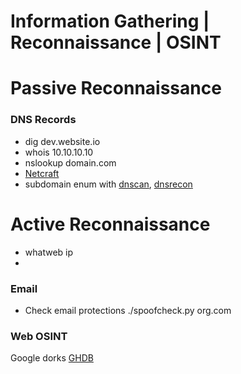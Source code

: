 # Information Gathering | Reconnaissance | OSINT
# Passive Reconnaissance
### DNS Records
- dig dev.website.io
- whois 10.10.10.10
- nslookup domain.com
- [Netcraft](https://searchdns.netcraft.com)
- subdomain enum with [dnscan](https://github.com/rbsec/dnscan), [dnsrecon](https://github.com/darkoperator/dnsrecon)

# Active Reconnaissance
- whatweb ip
-

### Email
- Check email protections ./spoofcheck.py org.com

### Web OSINT
Google dorks [GHDB](https://www.exploit-db.com/google-hacking-database)
